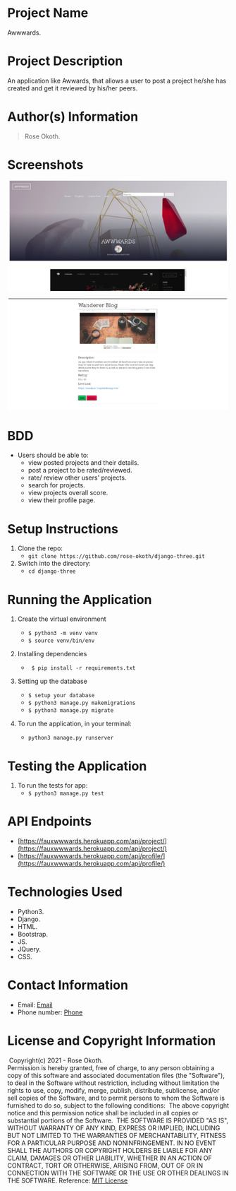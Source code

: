 # Project Name

Awwwards.
​
# Project Description

An application like Awwards, that allows a user to post a project he/she has created and get it reviewed by his/her peers.

# Author(s) Information

> Rose Okoth.
​
# Screenshots

![Alt text](/media/Screenshot.png?raw=true "Landing Page")

![Alt text](/media/Screenshot-1.png?raw=true "Project Post")

# BDD

* Users should be able to:
    - view posted projects and their details.
    - post a project to be rated/reviewed.
    - rate/ review other users' projects.
    - search for projects.
    - view projects overall score.
    - view their profile page.

# Setup Instructions

1. Clone the repo:
   * `git clone https://github.com/rose-okoth/django-three.git`
​
1. Switch into the directory:
   * `cd django-three`
​
# Running the Application

1. Create the virtual environment
   * ` $ python3 -m venv venv `
   * ` $ source venv/bin/env `

1. Installing dependencies
   * ` $ pip install -r requirements.txt`

1. Setting up the database
    * `$ setup your database`
    * `$ python3 manage.py makemigrations`
    * `$ python3 manage.py migrate`

1. To run the application, in your terminal:
    * `python3 manage.py runserver`

# Testing the Application

1. To run the tests for app:
    * `$ python3 manage.py test`

# API Endpoints

* [https://fauxwwwards.herokuapp.com/api/project/](https://fauxwwwards.herokuapp.com/api/project/)
* [https://fauxwwwards.herokuapp.com/api/profile/](https://fauxwwwards.herokuapp.com/api/profile/)
    
# Technologies Used

* Python3.
* Django.
* HTML.
* Bootstrap.
* JS.
* JQuery.
* CSS.
​
# Contact Information

* Email: [Email](mailto:okoth.rose0@gmail.com)
* Phone number: [Phone](tel:+254712476547)
​
# License and Copyright Information
​
Copyright(c) 2021 - Rose Okoth.  
​
Permission is hereby granted, free of charge, to any person obtaining a copy of this software and associated documentation files (the "Software"), to deal in the Software without restriction, including without limitation the rights to use, copy, modify, merge, publish, distribute, sublicense, and/or sell copies of the Software, and to permit persons to whom the Software is furnished to do so, subject to the following conditions:
​
The above copyright notice and this permission notice shall be included in all copies or substantial portions of the Software.
​
THE SOFTWARE IS PROVIDED "AS IS", WITHOUT WARRANTY OF ANY KIND, EXPRESS OR IMPLIED, INCLUDING BUT NOT LIMITED TO THE WARRANTIES OF MERCHANTABILITY, FITNESS FOR A PARTICULAR PURPOSE AND NONINFRINGEMENT. IN NO EVENT SHALL THE AUTHORS OR COPYRIGHT HOLDERS BE LIABLE FOR ANY CLAIM, DAMAGES OR OTHER LIABILITY, WHETHER IN AN ACTION OF CONTRACT, TORT OR OTHERWISE, ARISING FROM, OUT OF OR IN CONNECTION WITH THE SOFTWARE OR THE USE OR OTHER DEALINGS IN THE SOFTWARE.
​
Reference: [MIT License](https://opensource.org/licenses/MIT)
